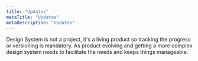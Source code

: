 ```yaml
---
title: "Updates"
metaTitle: "Updates"
metaDescription: "Updates"
---
```


Design System is not a project, it's a living product so tracking the progress or versioning is mandatory. As product evolving and getting a more complex design system needs to facilitate the needs and keeps things manageable.